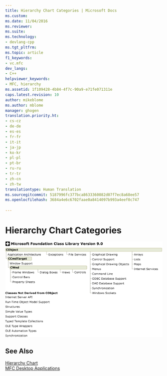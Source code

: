 ```yaml
---
title: Hierarchy Chart Categories | Microsoft Docs
ms.custom: 
ms.date: 11/04/2016
ms.reviewer: 
ms.suite: 
ms.technology:
- devlang-cpp
ms.tgt_pltfrm: 
ms.topic: article
f1_keywords:
- vc.mfc
dev_langs:
- C++
helpviewer_keywords:
- MFC, hierarchy
ms.assetid: 1f109428-4b84-4f7c-90a9-e71fe071311e
caps.latest.revision: 10
author: mikeblome
ms.author: mblome
manager: ghogen
translation.priority.ht:
- cs-cz
- de-de
- es-es
- fr-fr
- it-it
- ja-jp
- ko-kr
- pl-pl
- pt-br
- ru-ru
- tr-tr
- zh-cn
- zh-tw
translationtype: Human Translation
ms.sourcegitcommit: 5187996fc377bca8633360082d07f7ec8a68ee57
ms.openlocfilehash: 3684a4e6c6702faae0a8414097b993a4eef0c747

---
```

# Hierarchy Chart Categories
![MFC hierarchy chart categories](../mfc/media/vc369r1.png "vc369r1")  
  
## See Also  
 [Hierarchy Chart](../mfc/hierarchy-chart.md)   
 [MFC Desktop Applications](../mfc/mfc-desktop-applications.md)




<!--HONumber=Jan17_HO2-->


